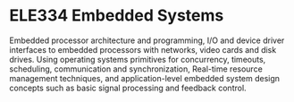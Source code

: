 # ELE334 Embedded Systems
Embedded processor architecture and programming, I/O and device driver interfaces to embedded processors with networks, video cards and disk drives. Using operating systems primitives for concurrency, timeouts, scheduling, communication and synchronization, Real-time resource management techniques, and application-level embedded system design concepts such as basic signal processing and feedback control.
